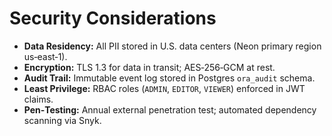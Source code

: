 # Security Considerations

* **Data Residency:** All PII stored in U.S. data centers (Neon primary region us‑east‑1).  
* **Encryption:** TLS 1.3 for data in transit; AES‑256‑GCM at rest.  
* **Audit Trail:** Immutable event log stored in Postgres `ora_audit` schema.  
* **Least Privilege:** RBAC roles (`ADMIN`, `EDITOR`, `VIEWER`) enforced in JWT claims.  
* **Pen‑Testing:** Annual external penetration test; automated dependency scanning via Snyk.  
